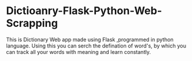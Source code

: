 # Dictioanry-Flask-Python-Web-Scrapping
This is Dictionary Web app made using Flask ,programmed in python language. Using this you can serch the defination of word's, by which you can track all your words with meaning and learn constantly.

